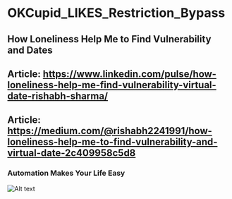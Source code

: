 # OKCupid_LIKES_Restriction_Bypass
## How Loneliness Help Me to Find Vulnerability and Dates

## Article: https://www.linkedin.com/pulse/how-loneliness-help-me-find-vulnerability-virtual-date-rishabh-sharma/
## Article: https://medium.com/@rishabh2241991/how-loneliness-help-me-to-find-vulnerability-and-virtual-date-2c409958c5d8
            

### Automation Makes Your Life Easy

![Alt text](https://raw.githubusercontent.com/crazywifi/OKCupid_LIKES_Restriction_Bypass/master/poc.PNG)
